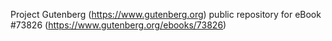 Project Gutenberg (https://www.gutenberg.org) public repository for eBook #73826 (https://www.gutenberg.org/ebooks/73826)
